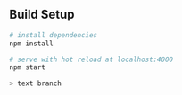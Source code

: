 ## Build Setup

``` bash
# install dependencies
npm install

# serve with hot reload at localhost:4000
npm start

> text branch
